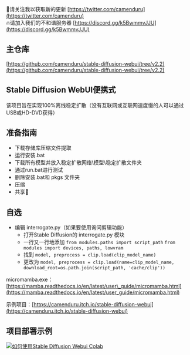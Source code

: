 🐣请关注我以获取新的更新 [https://twitter.com/camenduru](https://twitter.com/camenduru)  
🔥请加入我们的不和谐服务器 [https://discord.gg/k5BwmmvJJU](https://discord.gg/k5BwmmvJJU)

## [](https://github.com/camenduru/stable-diffusion-webui-portable#main-repo)主仓库

[https://github.com/camenduru/stable-diffusion-webui/tree/v2.2](https://github.com/camenduru/stable-diffusion-webui/tree/v2.2)

## [](https://github.com/camenduru/stable-diffusion-webui-portable#stable-diffusion-webui-portable)Stable Diffusion WebUI便携式

该项目旨在实现100%离线稳定扩散（没有互联网或互联网速度慢的人可以通过USB或HD-DVD获得）

## [](https://github.com/camenduru/stable-diffusion-webui-portable#preparation-guide)准备指南

-   下载存储库压缩文件提取
-   运行安装.bat
-   下载所有模型并放入稳定扩散网络\\模型\\稳定扩散文件夹
-   通过run.bat进行测试
-   删除安装.bat和 pkgs 文件夹
-   压缩
-   共享🎉

## [](https://github.com/camenduru/stable-diffusion-webui-portable#optional)自选

-   编辑 interrogate.py（如果要使用询问剪辑功能）
    -   打开Stable Diffusion的 interrogate.py 模块
    -   一行又一行地添加 `from modules.paths import script_path` `from modules import devices, paths, lowvram`
    -   找到 `model, preprocess = clip.load(clip_model_name)`
    -   更改为 `model, preprocess = clip.load(name=clip_model_name, download_root=os.path.join(script_path, 'cache/clip'))`

micromamba.exe： [https://mamba.readthedocs.io/en/latest/user\_guide/micromamba.html](https://mamba.readthedocs.io/en/latest/user_guide/micromamba.html)

示例项目：[https://camenduru.itch.io/stable-diffusion-webui](https://camenduru.itch.io/stable-diffusion-webui)

## [](https://github.com/camenduru/stable-diffusion-webui-portable#example-project-preparation-youtube-video)项目部署示例

[![如何使用Stable Diffusion Webui Colab](https://camo.githubusercontent.com/c9e71ef834415205dd3215b90034832cad9d1b28cf25c8a5b88c99a94ab2f665/68747470733a2f2f692e696d6775722e636f6d2f5a69334c73586a2e6a7067)](https://www.youtube.com/watch?v=PHZ0VC_Losk)
